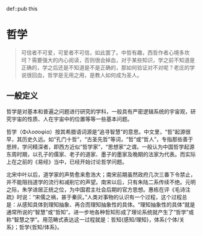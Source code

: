 
def::pub this

# 哲学

> 可信者不可爱，可爱者不可信，如此罢了。中哲有趣，西哲作者心境多坎坷？需要强大的内心阅读，否则很会掉血，对于某些知识，学之前不知道是正确的，学之后还是不知道是不是正确的，那如何验证对不对呢？老庄的学说很回血，哲学是无用之用，是教人如何成为圣人。

## 一般定义

哲学是对基本和普遍之问题进行研究的学科，一般具有严密逻辑系统的宇宙观，研究宇宙的性质、人在宇宙中的位置等等一些基本问题。

哲学（Φιλοσοφία）按其希腊语词源是“追寻智慧”的意思。中文里，“哲”起源很早，其历史久远。如“孔门十哲”，“古圣先哲”等词，“哲”或“哲人”，专指那些善于思辨，学问精深者，即西方近似“哲学家”，“思想家”之谓。一般认为中国哲学起源东周时期，以孔子的儒家、老子的道家、墨子的墨家及晚期的法家为代表。而实际上在之前的《易经》当中，已经开始讨论哲学问题。

北宋中叶以后，道学家的声势愈来愈浩大；南宋前期虽然政府几次三番下令禁止，并不能阻挡道学的流行和减削它的声望。南宋以后，只有朱陆二系传续不绝。元明之际，朱学进居正统之位，为中国君主社会后期的官方思想。惠栋在评《毛诗注疏》时说：“宋儒之祸，甚于秦灰。”人类对事物的认识有一个过程，这个过程总是：从感知具体到理知抽象、再合而理知抽象性的具体。“理知抽象性的具体”就是通常所说的“智慧”或“哲知”。进一步地各种哲知形成了理论系统就产生了“哲学”或称“智慧之学”。用范畴式表达这一过程就是：哲知{感知/理知}，体系{个体/关系}；哲学{哲知/体系}。